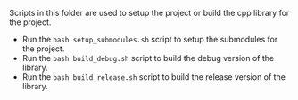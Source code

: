 Scripts in this folder are used to setup the project or build the cpp library for the project.

- Run the `bash setup_submodules.sh` script to setup the submodules for the project.
- Run the `bash build_debug.sh` script to build the debug version of the library.
- Run the `bash build_release.sh` script to build the release version of the library.